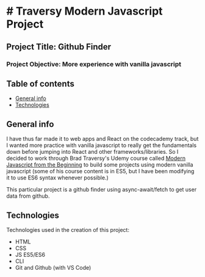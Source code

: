 # # Traversy Modern Javascript Project

## Project Title: Github Finder

### Project Objective: More experience with vanilla javascript

## Table of contents

- [General info](#general-info)
- [Technologies](#technologies)

## General info

I have thus far made it to web apps and React on the codecademy track, but I wanted more practice with vanilla javascript to really get the fundamentals down before jumping into React and other frameworks/libraries.
So I decided to work through Brad Traversy's Udemy course called [Modern Javascript from the Beginning](https://www.udemy.com/course/modern-javascript-from-the-beginning/) to build some projects using modern vanilla javascript (some of his course content is in ES5, but I have been modifying it to use ES6 syntax whenever possible.)

This particular project is a github finder using async-await/fetch to get user data from github.

## Technologies

Technologies used in the creation of this project:

- HTML
- CSS
- JS ES5/ES6
- CLI
- Git and Github (with VS Code)
